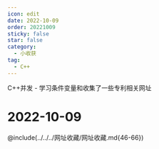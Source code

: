 ```yaml
---
icon: edit
date: 2022-10-09
order: 20221009
sticky: false
star: false
category:
  - 小收获
tag:
  - C++
---
```


C++并发 - 学习条件变量和收集了一些专利相关网址

<!-- more -->

# 2022-10-09 

@include(../../../网址收藏/网址收藏.md{46-66})